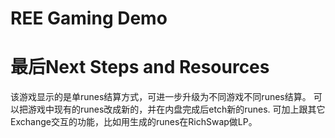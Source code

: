 # REE Gaming Demo

# 最后Next Steps and Resources
该游戏显示的是单runes结算方式，可进一步升级为不同游戏不同runes结算。
可以把游戏中现有的runes改成新的，并在内盘完成后etch新的runes.
可加上跟其它Exchange交互的功能，比如用生成的runes在RichSwap做LP。
